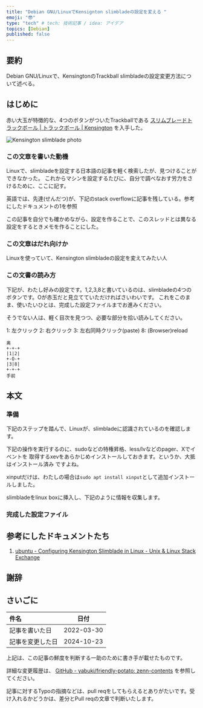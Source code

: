 ```yaml
---
title: "Debian GNU/LinuxでKensignton slimbladeの設定を変える "
emoji: "😎"
type: "tech" # tech: 技術記事 / idea: アイデア
topics: [Debian]
published: false
---
```


## 要約

Debian GNU/Linuxで、KensingtonのTrackball slimbladeの設定変更方法について述べる。

## はじめに

赤い大玉が特徴的な、4つのボタンがついたTrackballである
[スリムブレードトラックボール | トラックボール | Kensington](https://www.kensington.com/ja-jp/p/%E8%A3%BD%E5%93%81/%E3%82%B3%E3%83%B3%E3%83%88%E3%83%AD%E3%83%BC%E3%83%AB/%E3%83%88%E3%83%A9%E3%83%83%E3%82%AF%E3%83%9C%E3%83%BC%E3%83%AB/%E3%82%B9%E3%83%AA%E3%83%A0%E3%83%96%E3%83%AC%E3%83%BC%E3%83%89%E3%83%88%E3%83%A9%E3%83%83%E3%82%AF%E3%83%9C%E3%83%BC%E3%83%AB/)
を入手した。

![Kensington slimblade photo](https://twitter.com/YukiharuYABUKI/status/1508984683123544066/photo/1)

### この文章を書いた動機

Linuxで、slimbladeを設定する日本語の記事を軽く検索したが、見つけることができなかった。
これからマシンを設定するたびに、自分で調べなおす労力をさけるために、ここに記す。

英語では、先達(せんだつ)が、下記のstack overflowに記事を残している。参考にしたドキュメントの1を参照

この記事を自分でも確かめながら、設定を作ることで、このスレッドとは異なる設定をするときメモを作ることにした。

### この文章はだれ向けか

Linuxを使っていて、Kensington slimbladeの設定を変えてみたい人

### この文書の読み方

下記が、わたし好みの設定です。1,2,3,8と書いているのは、slimbladeの4つのボタンです。Oが赤玉だと見立てていただければさいわいです。
これをこのまま、使いたいひとは、完成した設定ファイルまでお進みください。

そうでない人は、軽く目次を見つつ、必要な部分を拾い読みしてください。

1: 左クリック
2: 右クリック
3: 左右同時クリック(paste)
8: (Browser)reload

```text
奥
+-+-+
|1|2|
+-O-+
|3|8|
+-+-+
手前
```

## 本文

### 準備

下記のステップを踏んで、Linuxが、slimbladeに認識されているのを確認します。

下記の操作を実行するのに、sudoなどの特権昇格、less/lvなどのpager、Xでイベントを
取得するxevをあらかじめインストールしておきます。というか、大抵はインストール済み
ですよね。

xinputだけは、わたしの場合は`sudo apt install xinput`として追加インストールしました。

slimbladeをlinux boxに挿入し、下記のように情報を収集します。

### 完成した設定ファイル

## 参考にしたドキュメントたち

1. [ubuntu - Configuring Kensington Slimblade in Linux - Unix &amp; Linux Stack Exchange](https://unix.stackexchange.com/questions/453069/configuring-kensington-slimblade-in-linux "ubuntu - Configuring Kensington Slimblade in Linux - Unix &amp; Linux Stack Exchange")

## 謝辞

## さいごに

|     件名       |   日付   |
|:----           |:----:|
|記事を書いた日  |2022-03-30|
|記事を変更した日|2024-10-23|

上記は、この記事の鮮度を判断する一助のために書き手が載せたものです。

詳細な変更履歴は、 [GitHub - yabuki/friendly-potato: zenn-contents](https://github.com/yabuki/friendly-potato) を参照してください。

記事に対するTypoの指摘などは、pull reqをしてもらえるとありがたいです。受け入れるかどうかは、差分とPull reqの文章で判断いたします。

<!-- 文章の目的は何か -->
  <!-- 読み手に何の情報を伝えるのか -->
  <!-- 読んだひとにどういう行動をしてもらいたいのか -->
<!-- だれに向けての文章か -->
<!-- この文章の肝はどこか -->
